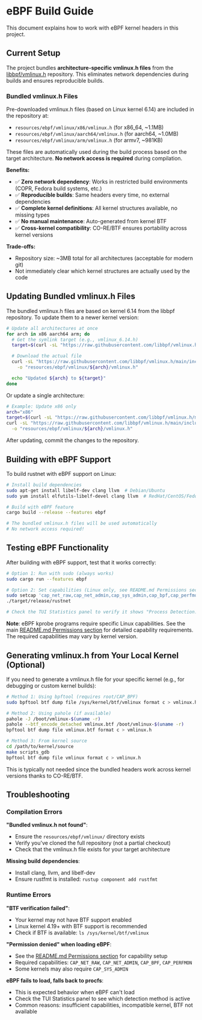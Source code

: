 # eBPF Build Guide

This document explains how to work with eBPF kernel headers in this project.

## Current Setup

The project bundles **architecture-specific vmlinux.h files** from the [libbpf/vmlinux.h](https://github.com/libbpf/vmlinux.h) repository. This eliminates network dependencies during builds and ensures reproducible builds.

### Bundled vmlinux.h Files

Pre-downloaded vmlinux.h files (based on Linux kernel 6.14) are included in the repository at:
- `resources/ebpf/vmlinux/x86/vmlinux.h` (for x86_64, ~1.1MB)
- `resources/ebpf/vmlinux/aarch64/vmlinux.h` (for aarch64, ~1.0MB)
- `resources/ebpf/vmlinux/arm/vmlinux.h` (for armv7, ~981KB)

These files are automatically used during the build process based on the target architecture. **No network access is required** during compilation.

**Benefits:**
- ✅ **Zero network dependency**: Works in restricted build environments (COPR, Fedora build systems, etc.)
- ✅ **Reproducible builds**: Same headers every time, no external dependencies
- ✅ **Complete kernel definitions**: All kernel structures available, no missing types
- ✅ **No manual maintenance**: Auto-generated from kernel BTF
- ✅ **Cross-kernel compatibility**: CO-RE/BTF ensures portability across kernel versions

**Trade-offs:**
- Repository size: ~3MB total for all architectures (acceptable for modern git)
- Not immediately clear which kernel structures are actually used by the code

## Updating Bundled vmlinux.h Files

The bundled vmlinux.h files are based on kernel 6.14 from the libbpf repository. To update them to a newer kernel version:

```bash
# Update all architectures at once
for arch in x86 aarch64 arm; do
  # Get the symlink target (e.g., vmlinux_6.14.h)
  target=$(curl -sL "https://raw.githubusercontent.com/libbpf/vmlinux.h/main/include/${arch}/vmlinux.h")

  # Download the actual file
  curl -sL "https://raw.githubusercontent.com/libbpf/vmlinux.h/main/include/${arch}/${target}" \
    -o "resources/ebpf/vmlinux/${arch}/vmlinux.h"

  echo "Updated ${arch} to ${target}"
done
```

Or update a single architecture:

```bash
# Example: Update x86 only
arch="x86"
target=$(curl -sL "https://raw.githubusercontent.com/libbpf/vmlinux.h/main/include/${arch}/vmlinux.h")
curl -sL "https://raw.githubusercontent.com/libbpf/vmlinux.h/main/include/${arch}/${target}" \
  -o "resources/ebpf/vmlinux/${arch}/vmlinux.h"
```

After updating, commit the changes to the repository.

## Building with eBPF Support

To build rustnet with eBPF support on Linux:

```bash
# Install build dependencies
sudo apt-get install libelf-dev clang llvm  # Debian/Ubuntu
sudo yum install elfutils-libelf-devel clang llvm  # RedHat/CentOS/Fedora

# Build with eBPF feature
cargo build --release --features ebpf

# The bundled vmlinux.h files will be used automatically
# No network access required!
```

## Testing eBPF Functionality

After building with eBPF support, test that it works correctly:

```bash
# Option 1: Run with sudo (always works)
sudo cargo run --features ebpf

# Option 2: Set capabilities (Linux only, see README.md Permissions section)
sudo setcap 'cap_net_raw,cap_net_admin,cap_sys_admin,cap_bpf,cap_perfmon+eip' ./target/release/rustnet
./target/release/rustnet

# Check the TUI Statistics panel to verify it shows "Process Detection: eBPF + procfs"
```

**Note**: eBPF kprobe programs require specific Linux capabilities. See the main [README.md Permissions section](README.md#permissions) for detailed capability requirements. The required capabilities may vary by kernel version.

## Generating vmlinux.h from Your Local Kernel (Optional)

If you need to generate a vmlinux.h file for your specific kernel (e.g., for debugging or custom kernel builds):

```bash
# Method 1: Using bpftool (requires root/CAP_BPF)
sudo bpftool btf dump file /sys/kernel/btf/vmlinux format c > vmlinux.h

# Method 2: Using pahole (if available)
pahole -J /boot/vmlinux-$(uname -r)
pahole --btf_encode_detached vmlinux.btf /boot/vmlinux-$(uname -r)
bpftool btf dump file vmlinux.btf format c > vmlinux.h

# Method 3: From kernel source
cd /path/to/kernel/source
make scripts_gdb
bpftool btf dump file vmlinux format c > vmlinux.h
```

This is typically not needed since the bundled headers work across kernel versions thanks to CO-RE/BTF.

## Troubleshooting

### Compilation Errors

**"Bundled vmlinux.h not found"**:
- Ensure the `resources/ebpf/vmlinux/` directory exists
- Verify you've cloned the full repository (not a partial checkout)
- Check that the vmlinux.h file exists for your target architecture

**Missing build dependencies**:
- Install clang, llvm, and libelf-dev
- Ensure rustfmt is installed: `rustup component add rustfmt`

### Runtime Errors

**"BTF verification failed"**:
- Your kernel may not have BTF support enabled
- Linux kernel 4.19+ with BTF support is recommended
- Check if BTF is available: `ls /sys/kernel/btf/vmlinux`

**"Permission denied" when loading eBPF**:
- See the [README.md Permissions section](README.md#permissions) for capability setup
- Required capabilities: `CAP_NET_RAW`, `CAP_NET_ADMIN`, `CAP_BPF`, `CAP_PERFMON`
- Some kernels may also require `CAP_SYS_ADMIN`

**eBPF fails to load, falls back to procfs**:
- This is expected behavior when eBPF can't load
- Check the TUI Statistics panel to see which detection method is active
- Common reasons: insufficient capabilities, incompatible kernel, BTF not available
